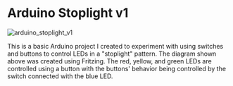 # Arduino Stoplight v1

![arduino_stoplight_v1](https://user-images.githubusercontent.com/18668800/196553444-44c10367-c7fd-425b-a560-c31bd7fbb96d.svg)

This is a basic Arduino project I created to experiment with using switches and buttons to control LEDs in a "stoplight" pattern. The diagram shown above was created using Fritzing. The red, yellow, and green LEDs are controlled using a button with the buttons' behavior being controlled by the switch connected with the blue LED.
